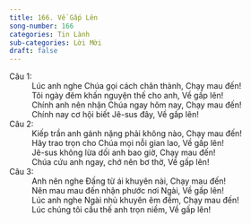 ```yaml
---
title: 166. Về Gấp Lên
song-number: 166
categories: Tin Lành
sub-categories: Lời Mời
draft: false
---
```

<dl><dt>Câu 1:</dt><dd data-verse="1">Lúc anh nghe Chúa gọi cách chân thành, Chạy mau đến! <br/>Tôi ngày đêm khấn nguyện thế cho anh, Về gấp lên! <br/>Chính anh nên nhận Chúa ngay hôm nay, Chạy mau đến! <br/>Chính nay cơ hội biết Jê-sus đây, Về gấp lên! </dd><dt>Câu 2:</dt><dd data-verse="2">Kiếp trần anh gánh nặng phải không nào, Chạy mau đến! <br/>Hãy trao trọn cho Chúa mọi nỗi gian lao, Về gấp lên! <br/>Jê-sus không lừa dối anh bao giờ, Chạy mau đến! <br/>Chúa cứu anh ngay, chớ nên bơ thờ, Về gấp lên! </dd><dt>Câu 3:</dt><dd data-verse="3">Anh nên nghe Đấng từ ái khuyên nài, Chạy mau đến! <br/>Nên mau mau đến nhận phước nơi Ngài, Về gấp lên! <br/>Lúc anh nghe Ngài nhủ khuyên êm đềm, Chạy mau đến! <br/>Lúc chúng tôi cầu thế anh trọn niềm, Về gấp lên! </dd></dl>